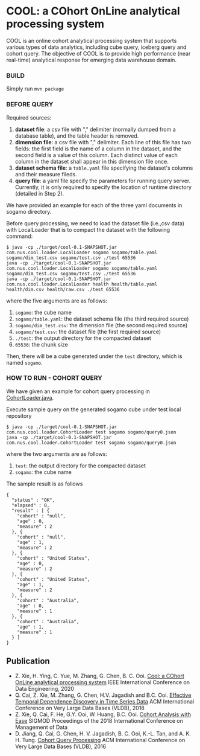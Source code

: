 # COOL: a COhort OnLine analytical processing system

COOL is an online cohort analytical processing system that supports various types of data analytics, including cube query, iceberg query and cohort query.
The objective of COOL is to provide high performance (near real-time) analytical response for emerging data warehouse domain.

### BUILD
Simply run `mvn package`

### BEFORE QUERY
Required sources:

1. **dataset file**: a csv file with "," delimiter (normally dumped from a database table), and the table header is removed.
2. **dimension file**: a csv file with "," delimiter.
Each line of this file has two fields: the first field is the name of a column in the dataset, and the second field is a value of this column.
Each distinct value of each column in the dataset shall appear in this dimension file once.
3. **dataset schema file**: a `table.yaml` file specifying the dataset's columns and their measure fileds.
4. **query file**: a yaml file specify the parameters for running query server.
Currently, it is only required to specify the location of runtime directory (detailed in Step 2).

We have provided an example for each of the three yaml documents in sogamo directory.

Before query processing, we need to load the dataset file (i.e.,csv data) with LocalLoader that is to compact the dataset with the following command:
```
$ java -cp ./target/cool-0.1-SNAPSHOT.jar com.nus.cool.loader.LocalLoader sogamo sogamo/table.yaml sogamo/dim_test.csv sogamo/test.csv ./test 65536
java -cp ./target/cool-0.1-SNAPSHOT.jar com.nus.cool.loader.LocalLoader sogamo sogamo/table.yaml sogamo/dim_test.csv sogamo/test.csv ./test 65536
java -cp ./target/cool-0.1-SNAPSHOT.jar com.nus.cool.loader.LocalLoader health health/table.yaml health/dim.csv health/raw.csv ./test 65536
```
where the five arguments are as follows:
1. `sogamo`: the cube name
2. `sogamo/table.yaml`: the dataset schema file (the third required source)
3. `sogamo/dim_test.csv`: the dimension file (the second required source)
4. `sogamo/test.csv`: the dataset file (the first required source)
5. `./test`: the output directory for the compacted dataset
6. `65536`: the chunk size

Then, there will be a cube generated under the `test` directory, which is named `sogamo`.

### HOW TO RUN - COHORT QUERY
We have given an example for cohort query processing in [CohortLoader.java](src/main/java/com/nus/cool/loader/CohortLoader.java).

Execute sample query on the generated sogamo cube under test local repository
```
$ java -cp ./target/cool-0.1-SNAPSHOT.jar com.nus.cool.loader.CohortLoader test sogamo sogamo/query0.json
java -cp ./target/cool-0.1-SNAPSHOT.jar com.nus.cool.loader.CohortLoader test sogamo sogamo/query0.json
```
where the two arguments are as follows:
1. `test`: the output directory for the compacted dataset
2. `sogamo`: the cube name

The sample result is as follows
```
{
  "status" : "OK",
  "elapsed" : 0,
  "result" : [ {
    "cohort" : "null",
    "age" : 0,
    "measure" : 2
  }, {
    "cohort" : "null",
    "age" : 1,
    "measure" : 2
  }, {
    "cohort" : "United States",
    "age" : 0,
    "measure" : 2
  }, {
    "cohort" : "United States",
    "age" : 1,
    "measure" : 2
  }, {
    "cohort" : "Australia",
    "age" : 0,
    "measure" : 1
  }, {
    "cohort" : "Australia",
    "age" : 1,
    "measure" : 1
  } ]
}
```

## Publication
* Z. Xie, H. Ying, C. Yue, M. Zhang, G. Chen, B. C. Ooi. [Cool: a COhort OnLine analytical processing system](https://www.comp.nus.edu.sg/~ooibc/icde20cool.pdf) IEEE International Conference on Data Engineering, 2020
* Q. Cai, Z. Xie, M. Zhang, G. Chen, H.V. Jagadish and B.C. Ooi. [Effective Temporal Dependence Discovery in Time Series Data](http://www.comp.nus.edu.sg/~ooibc/cohana18.pdf) ACM International Conference on Very Large Data Bases (VLDB), 2018
* Z. Xie, Q. Cai, F. He, G.Y. Ooi, W. Huang, B.C. Ooi. [Cohort Analysis with Ease](https://dl.acm.org/doi/10.1145/3183713.3193540) SIGMOD Proceedings of the 2018 International Conference on Management of Data
* D. Jiang, Q. Cai, G. Chen, H. V. Jagadish, B. C. Ooi, K.-L. Tan, and A. K. H. Tung. [Cohort Query Processing](http://www.vldb.org/pvldb/vol10/p1-ooi.pdf) ACM International Conference on Very Large Data Bases (VLDB), 2016
